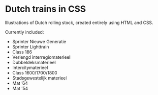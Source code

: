 # Dutch trains in CSS
Illustrations of Dutch rolling stock, created entirely using HTML and CSS.

Currently included:
* Sprinter Nieuwe Generatie
* Sprinter Lighttrain
* Class 186
* Verlengd interregiomaterieel
* Dubbeldeksmaterieel
* Intercitymaterieel
* Class 1600/1700/1800
* Stadsgewestelijk materieel
* Mat ’64
* Mat ’54
